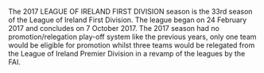 The 2017 LEAGUE OF IRELAND FIRST DIVISION season is the 33rd season of the League of Ireland First Division. The league began on 24 February 2017 and concludes on 7 October 2017. The 2017 season had no promotion/relegation play-off system like the previous years, only one team would be eligible for promotion whilst three teams would be relegated from the League of Ireland Premier Division in a revamp of the leagues by the FAI.
